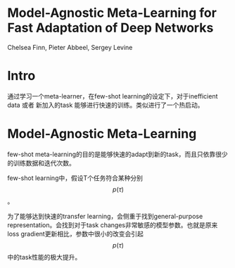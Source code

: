 # Model-Agnostic Meta-Learning for Fast Adaptation of Deep Networks

Chelsea Finn, Pieter Abbeel, Sergey Levine

# Intro

通过学习一个meta-learner，在few-shot learning的设定下，对于inefficient data 或者 新加入的task 能够进行快速的训练。类似进行了一个热启动。

# Model-Agnostic Meta-Learning

few-shot meta-learning的目的是能够快速的adapt到新的task，而且只依靠很少的训练数据和迭代次数。

few-shot learning中，假设T个任务符合某种分别$$p(\tau)$$。

为了能够达到快速的transfer learning，会侧重于找到general-purpose representation。会找到对于task changes非常敏感的模型参数。也就是原来loss gradient更新相比，参数中很小的改变会引起$$p(\tau)$$中的task性能的极大提升。